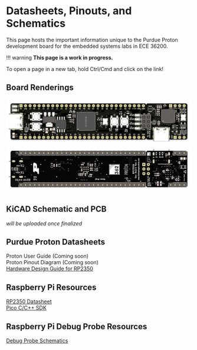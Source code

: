 # Datasheets, Pinouts, and Schematics

This page hosts the important information unique to the Purdue Proton development board for the embedded systems labs in ECE 36200.  

!!! warning
    **This page is a work in progress.**

To open a page in a new tab, hold Ctrl/Cmd and click on the link!

## Board Renderings

![front board](assets/front.png)
![back board](assets/back.png)

## KiCAD Schematic and PCB

*will be uploaded once finalized*

## Purdue Proton Datasheets

<!-- [Proton User Guide (WIP)]()   -->  
<!-- [Proton Pinout Diagram (WIP)]()   -->  
Proton User Guide (Coming soon)  
Proton Pinout Diagram (Coming soon)  
[Hardware Design Guide for RP2350](https://datasheets.raspberrypi.com/rp2350/hardware-design-with-rp2350.pdf)  
  
## Raspberry Pi Resources
[RP2350 Datasheet](https://datasheets.raspberrypi.com/rp2350/rp2350-datasheet.pdf)  
[Pico C/C++ SDK](https://datasheets.raspberrypi.com/pico/raspberry-pi-pico-c-sdk.pdf)  

## Raspberry Pi Debug Probe Resources
[Debug Probe Schematics](https://datasheets.raspberrypi.com/debug/raspberry-pi-debug-probe-schematics.pdf)  
